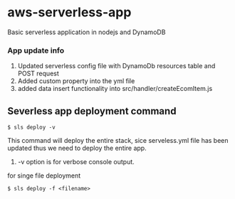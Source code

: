 # aws-serverless-app
Basic serverless application in nodejs and DynamoDB

### App update info
1. Updated serverless config file with DynamoDb resources table and POST request
2. Added custom property into the yml file
3. added data insert functionality into src/handler/createEcomItem.js

## Severless app deployment command
```
$ sls deploy -v
```
This command will deploy the entire stack, sice serveless.yml file has been updated thus we need to deploy the entire app.
1. -v option is for verbose console output.

for singe file deployment
```
$ sls deploy -f <filename>
```